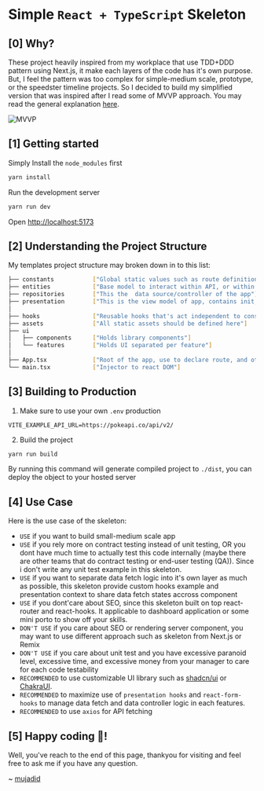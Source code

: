 # Simple `React + TypeScript` Skeleton
## [0] Why?
These project heavily inspired from my workplace that use TDD+DDD pattern using Next.js, it make each layers of the code has it's own purpose. But, I feel the pattern was too complex for simple-medium scale, prototype, or the speedster timeline projects. So I decided to build my simplified version that was inspired after I read some of MVVP approach. You may read the general explanation [here](https://en.wikipedia.org/wiki/Model%E2%80%93view%E2%80%93viewmodel).

![MVVP](https://upload.wikimedia.org/wikipedia/commons/thumb/d/d5/MVVMPattern.svg/500px-MVVMPattern.svg.png)


## [1] Getting started
Simply Install the `node_modules` first
```bash
yarn install
```
Run the development server
```bash
yarn run dev
```

Open [http://localhost:5173](http://localhost:5173)

## [2] Understanding the Project Structure
My templates project structure may broken down in to this list:
```bash
├── constants           ["Global static values such as route definition, url definition, etc."]
├── entities            ["Base model to interact within API, or within react context, basically hold most of app Interface"]
├── repositories        ["This the  data source/controller of the app"]
├── presentation        ["This is the view model of app, contains init, loading, success, error state implementation as data consumer"]
│
├── hooks               ["Reusable hooks that's act independent to consumed data, typically used to define UI helper such as useClickOutside, useWindowScroll, etc"]
├── assets              ["All static assets should be defined here"]
├── ui
│   ├── components      ["Holds library components"]
│   └── features        ["Holds UI separated per feature"]
│
├── App.tsx             ["Root of the app, use to declare route, and others library global context"]
└── main.tsx            ["Injector to react DOM"]
```

## [3] Building to Production
1. Make sure to use your own `.env` production
```plaintext
VITE_EXAMPLE_API_URL=https://pokeapi.co/api/v2/
```
2. Build the project
```bash
yarn run build
```
By running this command will generate compiled project to `./dist`, you can deploy the object to your hosted server

## [4] Use Case
Here is the use case of the skeleton:
- `USE` if you want to build small-medium scale app
- `USE` if you rely more on contract testing instead of unit testing, OR you dont have much time to actually test this code internally (maybe there are other teams that do contract testing or end-user testing (QA)). Since i don't write any unit test example in this skeleton.
- `USE` if you want to separate data fetch logic into it's own layer as much as possible, this skeleton provide custom hooks example and presentation context to share data fetch states accross component
- `USE` if you dont'care about SEO, since this skeleton built on top react-router and react-hooks. It applicable to dashboard application or some mini porto to show off your skills.
- `DON'T USE` if you care about SEO or rendering server component, you may want to use different approach such as skeleton from Next.js or Remix
- `DON'T USE` if you care about unit test and you have excessive paranoid level, excessive time, and excessive money from your manager to care for each code testability
- `RECOMMENDED` to use customizable UI library such as [shadcn/ui](https://ui.shadcn.com/) or [ChakraUI](https://www.chakra-ui.com/).
- `RECOMMENDED` to maximize use of `presentation hooks` and `react-form-hooks` to manage data fetch and data controller logic in each features.
- `RECOMMENDED` to use `axios` for API fetching

## [5] Happy coding :tada:!
Well, you've reach to the end of this page, thankyou for visiting and feel free to ask me if you have any question.

~ [mujadid](mailto:yazidzm.developer@gmail.com)